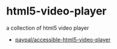html5-video-player
==================

a collection of html5 video player



- [paypal/accessible-html5-video-player](https://github.com/paypal/accessible-html5-video-player)
